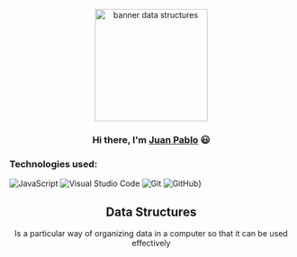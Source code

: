 <p align="center">

<img width="200" height="200" src="https://user-images.githubusercontent.com/60229777/135407939-dd986636-48f2-4a38-bcac-6093b4d793fb.png" alt="banner data structures">

</p>

<h3 align="center">
Hi there, I'm <a href="https://github.com/jpcortesg1">Juan Pablo</a> 😃
</h3>

### Technologies used:
<!-- https://github.com/Ileriayo/markdown-badges -->
![JavaScript](https://img.shields.io/badge/javascript-%23323330.svg?style=for-the-badge&logo=javascript&logoColor=%23F7DF1E)
![Visual Studio Code](https://img.shields.io/badge/Visual%20Studio%20Code-0078d7.svg?style=for-the-badge&logo=visual-studio-code&logoColor=white)
![Git](https://img.shields.io/badge/git-%23F05033.svg?style=for-the-badge&logo=git&logoColor=white)
![GitHub](https://img.shields.io/badge/github-%23121011.svg?style=for-the-badge&logo=github&logoColor=white)}


<h2 align="center">Data Structures</h2>

<p align="center">Is a  particular way of organizing data in a computer so that it can be used effectively</p>

